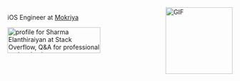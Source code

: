 <img align="right" alt="GIF" src="https://media.giphy.com/media/du3J3cXyzhj75IOgvA/giphy.gif" width="150"/>
<p>iOS Engineer at <a href="https://www.linkedin.com/company/mokriya.com">Mokriya</a>

<a href="https://stackoverflow.com/users/396415/selanthiraiyan"><img src="https://stackoverflow.com/users/flair/396415.png" width="208" height="58" alt="profile for Sharma Elanthiraiyan at Stack Overflow, Q&amp;A for professional and enthusiast programmers" title="profile for Sharma Elanthiraiyan at Stack Overflow, Q&amp;A for professional and enthusiast programmers"></a>
